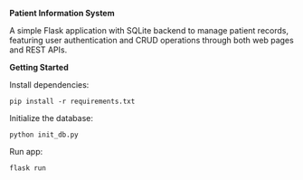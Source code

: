 **Patient Information System**

A simple Flask application with SQLite backend to manage patient records, featuring user authentication and CRUD operations through both web pages and REST APIs.


**Getting Started**

Install dependencies:

  	pip install -r requirements.txt


Initialize the database:

  	python init_db.py


Run app: 

  	flask run
